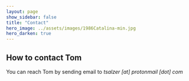 ```yaml
---
layout: page
show_sidebar: false
title: "Contact"
hero_image: ../assets/images/1986Catalina-min.jpg
hero_darken: true
---
```


## How to contact Tom

You can reach Tom by sending email to *tsalzer [at] protonmail [dot] com*
